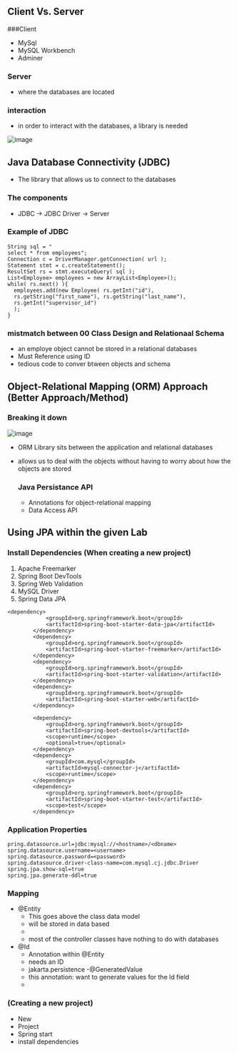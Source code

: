 ## Client Vs. Server
###Client
- MySql
- MySQL Workbench
- Adminer 

### Server
- where the databases are located


### interaction
- in order to interact with the databases, a library is needed

![image](https://github.com/Joshua-Soteras/Website-/assets/100913169/116deb77-bbc5-4321-87f0-e453bbb04b0e)


## Java Database Connectivity (JDBC) 
- The library that allows us to connect to the databases

### The components
- JDBC -> JDBC Driver -> Server

### Example of JDBC
```
String sql = "
select * from employees";
Connection c = DriverManager.getConnection( url );
Statement stmt = c.createStatement();
ResultSet rs = stmt.executeQuery( sql );
List<Employee> employees = new ArrayList<Employee>();
while( rs.next() ){
  employees.add(new Employee( rs.getInt("id"),
  rs.getString("first_name"), rs.getString("last_name"),
  rs.getInt("supervisor_id")
  );
}
``` 

### mistmatch between 00 Class Design and Relationaal Schema
- an employe object cannot be stored in a relational databases 
- Must Reference using ID
- tedious code to conver btween objects and schema


## Object-Relational Mapping (ORM) Approach (Better Approach/Method) 
### Breaking it down
![image](https://github.com/Joshua-Soteras/Website-/assets/100913169/d834f3f6-a3ad-45b1-828a-a257a426d8bb)

- ORM Library sits between the application and relational databases
- allows us to deal with the objects without having to worry about how the objects are stored

  ### Java Persistance API
  - Annotations for object-relational mapping
  - Data Access API
 
## Using JPA within the given Lab

### Install Dependencies (When creating a new project) 
1. Apache Freemarker
2. Spring Boot DevTools
3. Spring Web Validation
5. MySQL Driver
6. Spring Data JPA

```
<dependency>
			<groupId>org.springframework.boot</groupId>
			<artifactId>spring-boot-starter-data-jpa</artifactId>
		</dependency>
		<dependency>
			<groupId>org.springframework.boot</groupId>
			<artifactId>spring-boot-starter-freemarker</artifactId>
		</dependency>
		<dependency>
			<groupId>org.springframework.boot</groupId>
			<artifactId>spring-boot-starter-validation</artifactId>
		</dependency>
		<dependency>
			<groupId>org.springframework.boot</groupId>
			<artifactId>spring-boot-starter-web</artifactId>
		</dependency>

		<dependency>
			<groupId>org.springframework.boot</groupId>
			<artifactId>spring-boot-devtools</artifactId>
			<scope>runtime</scope>
			<optional>true</optional>
		</dependency>
		<dependency>
			<groupId>com.mysql</groupId>
			<artifactId>mysql-connector-j</artifactId>
			<scope>runtime</scope>
		</dependency>
		<dependency>
			<groupId>org.springframework.boot</groupId>
			<artifactId>spring-boot-starter-test</artifactId>
			<scope>test</scope>
		</dependency>
```

### Application Properties 

```
pring.datasource.url=jdbc:mysql://<hostname>/<dbname>
spring.datasource.username=<username>
spring.datasource.password=<password>
spring.datasource.driver-class-name=com.mysql.cj.jdbc.Driver
spring.jpa.show-sql=true
spring.jpa.generate-ddl=true
```

### Mapping 
- @Entity
  - This goes above the class data model
  - will be stored in data based
  - 
  - most of the controller classes have nothing to do with databases
- @Id
  - Annotation within @Entity
  - needs an ID
  - jakarta.persistence
-@GeneratedValue
  - this annotation: want to generate values for the Id field
  - 

### (Creating a new project) 
- New
- Project
- Spring start
-  install dependencies



   
